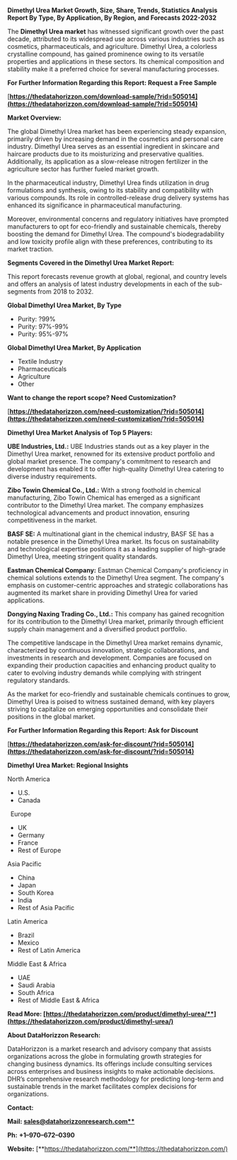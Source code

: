 ﻿**Dimethyl Urea  Market Growth, Size, Share, Trends, Statistics Analysis Report By Type, By Application, By Region, and Forecasts 2022-2032**


The **Dimethyl Urea market** has witnessed significant growth over the past decade, attributed to its widespread use across various industries such as cosmetics, pharmaceuticals, and agriculture. Dimethyl Urea, a colorless crystalline compound, has gained prominence owing to its versatile properties and applications in these sectors. Its chemical composition and stability make it a preferred choice for several manufacturing processes. 

**For Further Information Regarding this Report: Request a Free Sample**	

[**https://thedatahorizzon.com/download-sample/?rid=505014](https://thedatahorizzon.com/download-sample/?rid=505014)** 

**Market Overview:**

The global Dimethyl Urea market has been experiencing steady expansion, primarily driven by increasing demand in the cosmetics and personal care industry. Dimethyl Urea serves as an essential ingredient in skincare and haircare products due to its moisturizing and preservative qualities. Additionally, its application as a slow-release nitrogen fertilizer in the agriculture sector has further fueled market growth.

In the pharmaceutical industry, Dimethyl Urea finds utilization in drug formulations and synthesis, owing to its stability and compatibility with various compounds. Its role in controlled-release drug delivery systems has enhanced its significance in pharmaceutical manufacturing.

Moreover, environmental concerns and regulatory initiatives have prompted manufacturers to opt for eco-friendly and sustainable chemicals, thereby boosting the demand for Dimethyl Urea. The compound's biodegradability and low toxicity profile align with these preferences, contributing to its market traction. 

**Segments Covered in the Dimethyl Urea Market Report:** 

This report forecasts revenue growth at global, regional, and country levels and offers an analysis of latest industry developments in each of the sub-segments from 2018 to 2032.

**Global Dimethyl Urea Market, By Type**

- Purity: ?99%
- Purity: 97%-99%
- Purity: 95%-97%

**Global Dimethyl Urea Market, By Application**

- Textile Industry
- Pharmaceuticals
- Agriculture
- Other

**Want to change the report scope? Need Customization?**

[**https://thedatahorizzon.com/need-customization/?rid=505014](https://thedatahorizzon.com/need-customization/?rid=505014)** 

**Dimethyl Urea Market Analysis of Top 5 Players:**

**UBE Industries, Ltd.:** UBE Industries stands out as a key player in the Dimethyl Urea market, renowned for its extensive product portfolio and global market presence. The company's commitment to research and development has enabled it to offer high-quality Dimethyl Urea catering to diverse industry requirements.

**Zibo Towin Chemical Co., Ltd.:** With a strong foothold in chemical manufacturing, Zibo Towin Chemical has emerged as a significant contributor to the Dimethyl Urea market. The company emphasizes technological advancements and product innovation, ensuring competitiveness in the market.

**BASF SE:** A multinational giant in the chemical industry, BASF SE has a notable presence in the Dimethyl Urea market. Its focus on sustainability and technological expertise positions it as a leading supplier of high-grade Dimethyl Urea, meeting stringent quality standards.

**Eastman Chemical Company:** Eastman Chemical Company's proficiency in chemical solutions extends to the Dimethyl Urea segment. The company's emphasis on customer-centric approaches and strategic collaborations has augmented its market share in providing Dimethyl Urea for varied applications.

**Dongying Naxing Trading Co., Ltd.:** This company has gained recognition for its contribution to the Dimethyl Urea market, primarily through efficient supply chain management and a diversified product portfolio.

The competitive landscape in the Dimethyl Urea market remains dynamic, characterized by continuous innovation, strategic collaborations, and investments in research and development. Companies are focused on expanding their production capacities and enhancing product quality to cater to evolving industry demands while complying with stringent regulatory standards.

As the market for eco-friendly and sustainable chemicals continues to grow, Dimethyl Urea is poised to witness sustained demand, with key players striving to capitalize on emerging opportunities and consolidate their positions in the global market.

**For Further Information Regarding this Report: Ask for Discount**	

[**https://thedatahorizzon.com/ask-for-discount/?rid=505014](https://thedatahorizzon.com/ask-for-discount/?rid=505014)** 

**Dimethyl Urea Market: Regional Insights**

North America

- U.S.
- Canada

` `Europe

- UK
- Germany
- France
- Rest of Europe

Asia Pacific

- China
- Japan
- South Korea
- India
- Rest of Asia Pacific

Latin America

- Brazil
- Mexico
- Rest of Latin America

Middle East & Africa

- UAE
- Saudi Arabia
- South Africa
- Rest of Middle East & Africa

**Read More: [https://thedatahorizzon.com/product/dimethyl-urea/**](https://thedatahorizzon.com/product/dimethyl-urea/)** 

**About DataHorizzon Research:**

DataHorizzon is a market research and advisory company that assists organizations across the globe in formulating growth strategies for changing business dynamics. Its offerings include consulting services across enterprises and business insights to make actionable decisions. DHR’s comprehensive research methodology for predicting long-term and sustainable trends in the market facilitates complex decisions for organizations.

**Contact:**

**Mail: [sales@datahorizzonresearch.com**](mailto:sales@datahorizzonresearch.com)**

**Ph:** **+1–970–672–0390**

**Website:** [**https://thedatahorizzon.com/**](https://thedatahorizzon.com/)

